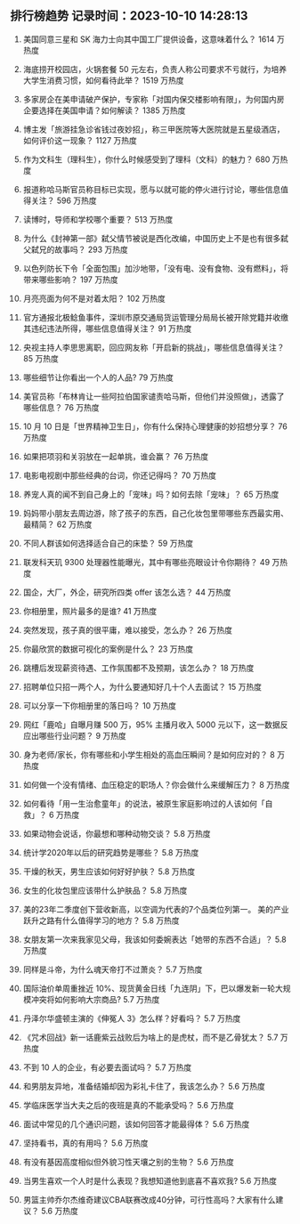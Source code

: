 
## 排行榜趋势 记录时间：2023-10-10 14:28:13
  
  1. 美国同意三星和 SK 海力士向其中国工厂提供设备，这意味着什么？ 1614 万热度
    
  2. 海底捞开校园店，火锅套餐 50 元左右，负责人称公司要求不亏就行，为培养大学生消费习惯，如何看待此举？ 1519 万热度
    
  3. 多家房企在美申请破产保护，专家称「对国内保交楼影响有限」，为何国内房企要选择在美国申请？如何解读？ 1385 万热度
    
  4. 博主发「旅游挂急诊省钱过夜妙招」，称三甲医院等大医院就是五星级酒店，如何评价这一现象？ 1127 万热度
    
  5. 作为文科生（理科生），你什么时候感受到了理科（文科）的魅力？ 680 万热度
    
  6. 报道称哈马斯官员称目标已实现，愿与以就可能的停火进行讨论，哪些信息值得关注？ 596 万热度
    
  7. 读博时，导师和学校哪个重要？ 513 万热度
    
  8. 为什么《封神第一部》弑父情节被说是西化改编，中国历史上不是也有很多弑父弑兄的故事吗？ 293 万热度
    
  9. 以色列防长下令「全面包围」加沙地带，「没有电、没有食物、没有燃料」，将带来哪些影响？ 197 万热度
    
  10. 月亮亮面为何不是对着太阳？ 102 万热度
    
  11. 官方通报北极鲶鱼事件，深圳市原交通局货运管理分局局长被开除党籍并收缴其违纪违法所得，哪些信息值得关注？ 91 万热度
    
  12. 央视主持人李思思离职，回应网友称「开启新的挑战」，哪些信息值得关注？ 85 万热度
    
  13. 哪些细节让你看出一个人的人品? 79 万热度
    
  14. 美官员称「布林肯让一些阿拉伯国家谴责哈马斯，但他们并没照做」，透露了哪些信息？ 76 万热度
    
  15. 10 月 10 日是「世界精神卫生日」，你有什么保持心理健康的妙招想分享？ 76 万热度
    
  16. 如果把项羽和关羽放在一起单挑，谁会赢？ 76 万热度
    
  17. 电影电视剧中那些经典的台词，你还记得吗？ 70 万热度
    
  18. 养宠人真的闻不到自己身上的「宠味」吗？如何去除「宠味」？ 65 万热度
    
  19. 妈妈带小朋友去周边游，除了孩子的东西，自己化妆包里带哪些东西最实用、最精简？ 62 万热度
    
  20. 不同人群该如何选择适合自己的床垫？ 59 万热度
    
  21. 联发科天玑 9300 处理器性能曝光，其中有哪些亮眼设计令你期待？ 49 万热度
    
  22. 国企，大厂，外企，研究所四类 offer 该怎么选？ 44 万热度
    
  23. 你相册里，照片最多的是谁? 41 万热度
    
  24. 突然发现，孩子真的很平庸，难以接受，怎么办？ 26 万热度
    
  25. 你最欣赏的数据可视化的案例是什么？ 23 万热度
    
  26. 跳槽后发现薪资待遇、工作氛围都不及预期，该怎么办？ 18 万热度
    
  27. 招聘单位只招一两个人，为什么要通知好几十个人去面试？ 15 万热度
    
  28. 可以分享一下你相册里的落日吗？ 10 万热度
    
  29. 网红「鹿哈」自曝月赚 500 万，95% 主播月收入 5000 元以下，这一数据反应出哪些行业问题？ 9 万热度
    
  30. 身为老师/家长，你有哪些和小学生相处的高血压瞬间？是如何应对的？ 8 万热度
    
  31. 如何做一个没有情绪、血压稳定的职场人？你会做什么来缓解压力？ 8 万热度
    
  32. 如何看待「用一生治愈童年」的说法，被原生家庭影响过的人该如何「自救」？ 6 万热度
    
  33. 如果动物会说话，你最想和哪种动物交谈？ 5.8 万热度
    
  34. 统计学2020年以后的研究趋势是哪些？ 5.8 万热度
    
  35. 干燥的秋天，男生应该如何好好护肤？ 5.8 万热度
    
  36. 女生的化妆包里应该带什么护肤品？ 5.8 万热度
    
  37. 美的23年二季度创下营收新高，以空调为代表的7个品类位列第一。 美的产业跃升之路有什么值得学习的地方？ 5.8 万热度
    
  38. 女朋友第一次来我家见父母，我该如何委婉表达「她带的东西不合适」？ 5.8 万热度
    
  39. 同样是斗帝，为什么魂天帝打不过萧炎？ 5.7 万热度
    
  40. 国际油价单周重挫近 10%、现货黄金日线「九连阴」下，巴以爆发新一轮大规模冲突将如何影响大宗商品? 5.7 万热度
    
  41. 丹泽尔华盛顿主演的《伸冤人 3》怎么样？好看吗？ 5.7 万热度
    
  42. 《咒术回战》新一话鹿紫云战败后为啥上的是虎杖，而不是乙骨犹太？ 5.7 万热度
    
  43. 不到 10 人的企业，有必要去面试吗？ 5.7 万热度
    
  44. 和男朋友异地，准备结婚却因为彩礼卡住了，我该怎么办？ 5.6 万热度
    
  45. 学临床医学当大夫之后的夜班是真的不能承受吗？ 5.6 万热度
    
  46. 面试中常见的几个通识问题，该如何回答才能最得体？ 5.6 万热度
    
  47. 坚持看书，真的有用吗？ 5.6 万热度
    
  48. 有没有基因高度相似但外貌习性天壤之别的生物？ 5.6 万热度
    
  49. 当男生喜欢一个人时是什么表现？我想知道他到底喜不喜欢我? 5.6 万热度
    
  50. 男篮主帅乔尔杰维奇建议CBA联赛改成40分钟，可行性高吗？大家有什么建议？ 5.6 万热度
    